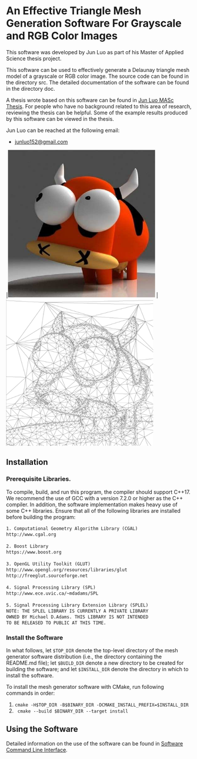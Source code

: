 # An Effective Triangle Mesh Generation Software For Grayscale and RGB Color Images

This software was developed by Jun Luo as part of his Master of Applied Science
thesis project.

This software can be used to effectively generate a Delaunay triangle mesh model
of a grayscale or RGB color image. The source code can be found in the directory src.
The detailed documentation of the software can be found in the directory doc.

A thesis wrote based on this software can be found in
[Jun Luo MASc Thesis](doc/Jun_Luo_MASc_Thesis.pdf).
For people who have no background related to this area of research, reviewing the
thesis can be helpful. Some of the example results produced by this software can be
viewed in the thesis.

Jun Luo can be reached at the following email:
* junluo152@gmail.com

|<img src = "doc/bull.png" width = "400" height = "400"> |
<img src = "doc/mgprfs_bull_tri.png" width = "400" height  = "400">



## Installation
### Prerequisite Libraries.

To compile, build, and run this program, the compiler should support C++17.
We recommend the use of GCC with a version 7.2.0 or higher as the C++ compiler.
In addition, the software implementation makes heavy use of some C++ libraries.
Ensure that all of the following libraries are installed before building the
program:
```
1. Computational Geometry Algorithm Library (CGAL)
http://www.cgal.org

2. Boost Library
https://www.boost.org

3. OpenGL Utility Toolkit (GLUT)
http://www.opengl.org/resources/libraries/glut
http://freeglut.sourceforge.net

4. Signal Processing Library (SPL)
http://www.ece.uvic.ca/~mdadams/SPL

5. Signal Processing Library Extension Library (SPLEL)
NOTE: THE SPLEL LIBRARY IS CURRENTLY A PRIVATE LIBRARY
OWNED BY Michael D.Adams. THIS LIBRARY IS NOT INTENDED
TO BE RELEASED TO PUBLIC AT THIS TIME.
```

### Install the Software
In what follows, let ``$TOP_DIR`` denote the top-level directory of the
mesh generator software distribution (i.e., the directory containing the
README.md file); let ``$BUILD_DIR`` denote a new directory to be created for
building the software; and let ``$INSTALL_DIR`` denote the directory in which
to install the software.

To install the mesh generator software with CMake, run following
  commands in order:

1. ``cmake -H$TOP_DIR -B$BINARY_DIR -DCMAKE_INSTALL_PREFIX=$INSTALL_DIR``<br />
2. `` cmake --build $BINARY_DIR --target install``


## Using the Software
Detailed information on the use of the software can be found in [Software Command Line Interface](doc/command_line_interface.md).
